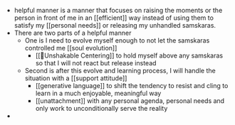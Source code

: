 - helpful manner is a manner that focuses on raising the moments or the person in front of me in an [[efficient]] way instead of using them to satisfy my [[personal needs]] or releasing my unhandled samskaras.
- There are two parts of a helpful manner
    - One is I need to evolve myself enough to not let the samskaras controlled me [[soul evolution]]
        - [[🌱Unshakable Centering]] to hold myself above any samskaras so that I will not react but release instead
    - Second is after this evolve and learning process, I will handle the situation with a [[support attitude]]
        - [[generative language]] to shift the tendency to resist and cling to learn in a much enjoyable, meaningful way
        - [[unattachment]] with any personal agenda, personal needs and only work to unconditionally serve the reality
- 

